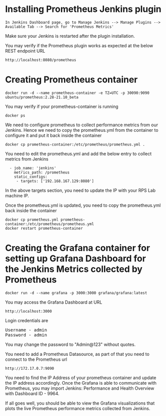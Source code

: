 # Installing Prometheus Jenkins plugin
```
In Jenkins Dashboard page, go to Manage Jenkins --> Manage Plugins --> Available Tab --> Search for 'Prometheus Metrics'
```
Make sure your Jenkins is restarted after the plugin installation.

You may verify if the Prometheus plugin works as expected at the below REST endpoint URL
```
http://localhost:8080/prometheus
```

# Creating Prometheus container
```
docker run -d --name prometheus-container -e TZ=UTC -p 30090:9090 ubuntu/prometheus:2.28-21.10_beta
```
You may verify if your prometheus-container is running
```
docker ps
```
We need to configure prometheus to collect performance metrics from our Jenkins. Hence we need to copy
the prometheus.yml from the container to configure it and put it back inside the container
```
docker cp prometheus-container:/etc/prometheus/prometheus.yml .
```

You need to edit the prometheus.yml and add the below entry to collect metrics from Jenkins
```
  - job_name: 'jenkins'
    metrics_path: /prometheus
    static_configs:
     - targets: ['192.168.167.129:8080']
```
In the above targets section, you need to update the IP with your RPS Lab machine IP.

Once the prometheus.yml is updated, you need to copy the prometheus.yml back inside the container
```
docker cp prometheus.yml prometheus-container:/etc/prometheus/prometheus.yml
docker restart prometheus-container
```

# Creating the Grafana container for setting up Grafana Dashboard for the Jenkins Metrics collected by Prometheus
```
docker run -d --name grafana -p 3000:3000 grafana/grafana:latest
```
You may access the Grafana Dashboard at URL
```
http://localhost:3000
```

Login credentials are
<pre>
Username - admin
Password - admin
</pre>

You may change the password to "Admin@123" without quotes.

You need to add a Prometheus Datasource, as part of that you need to connect to the Prometheus url
```
http://172.17.0.7:9090
```
You need to find the IP Address of your prometheus container and update the IP address accordingly.
Once the Grafana is able to communicate with Prometheus, you may import Jenkins: Performance and Health Overview with Dashboard ID - 9964.

If all goes well, you should be able to view the Grafana visualizations that plots the live Prometheus performance metrics collected from Jenkins.



